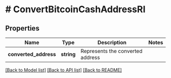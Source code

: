 # # ConvertBitcoinCashAddressRI

## Properties

Name | Type | Description | Notes
------------ | ------------- | ------------- | -------------
**converted_address** | **string** | Represents the converted address |

[[Back to Model list]](../../README.md#models) [[Back to API list]](../../README.md#endpoints) [[Back to README]](../../README.md)
